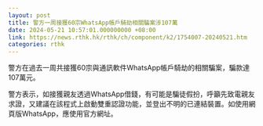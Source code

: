 ```yaml
---
layout: post
title: 警方一周接獲60宗WhatsApp帳戶騎劫相關騙案涉107萬
date: 2024-05-21 10:57:01.000000000 +08:00
link: https://news.rthk.hk/rthk/ch/component/k2/1754007-20240521.htm
categories: rthk
---
```


警方在過去一周共接獲60宗與通訊軟件WhatsApp帳戶騎劫的相關騙案，騙款達107萬元。

警方表示，如接獲親友透過WhatsApp借錢，有可能是騙徒假扮，呼籲先致電親友求證，又建議在該程式上啟動雙重認證功能，並登出不明的已連結裝置。如使用網頁版WhatsApp，應使用官方網址。
